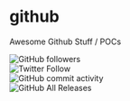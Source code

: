 # github

Awesome Github Stuff / POCs

![GitHub followers](https://img.shields.io/github/followers/diegopacheco?style=social) <BR/>
![Twitter Follow](https://img.shields.io/twitter/follow/diego_pacheco?style=social) <BR/>
![GitHub commit activity](https://img.shields.io/github/commit-activity/m/diegopacheco/java-pocs) <BR/>
![GitHub All Releases](https://img.shields.io/github/downloads/diegopacheco/github/total)
